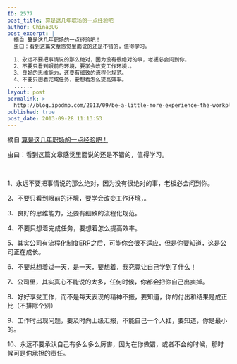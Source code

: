 ```yaml
---
ID: 2577
post_title: 算是这几年职场的一点经验吧
author: ChinaBUG
post_excerpt: |
  摘自 算是这几年职场的一点经验吧！
  虫曰：看到这篇文章感觉里面说的还是不错的，值得学习。
  
  1、永远不要把事情说的那么绝对，因为没有很绝对的事，老板必会问到你。
  2、不要只看到眼前的环境，要学会改变工作环境，。
  3、良好的思维能力，还要有细致的流程化规范。
  4、不要只想着完成任务，要想着怎么提高效率。
  ......
layout: post
permalink: >
  http://blog.ipodmp.com/2013/09/be-a-little-more-experience-the-workplace-in-recent-years-it.html
published: true
post_date: 2013-09-28 11:13:53
---
```

摘自 <a href="http://bbs.51cto.com/thread-1075202-1.html">算是这几年职场的一点经验吧！</a>

虫曰：看到这篇文章感觉里面说的还是不错的，值得学习。

&nbsp;

1、永远不要把事情说的那么绝对，因为没有很绝对的事，老板必会问到你。

2、不要只看到眼前的环境，要学会改变工作环境，。

3、良好的思维能力，还要有细致的流程化规范。

4、不要只想着完成任务，要想着怎么提高效率。

5、其实公司有流程化制度ERP之后，可能你会很不适应，但是你要知道，这是公司正在成长。

6、不要总想着过一天，是一天，要想着，我究竟让自己学到了什么！

7、公司里，其实真心不能说的太多，任何时候，你都会把你自己出卖掉。

8、好好享受工作，而不是每天表现的精神不振，要知道，你的付出和结果是成正比（不排除个别）

9、工作时出现问题，要及时向上级汇报，不能自己一个人扛，要知道，你是最小的。

10、永远不要承认自己有多么多么厉害，因为在你做错，或者不会的时候，那时候可是你承担的责任。